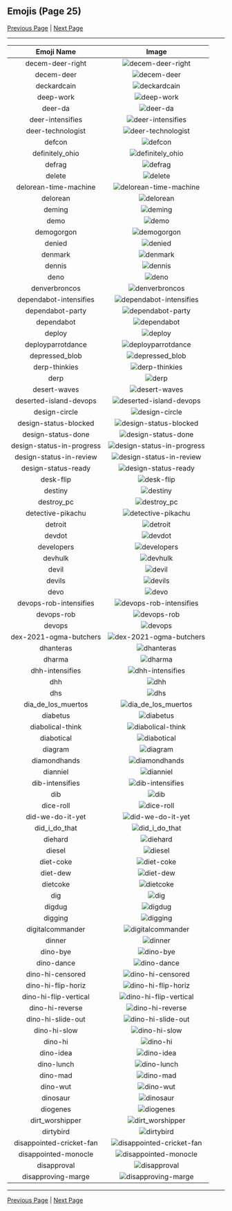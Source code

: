 
## Emojis (Page 25)

[Previous Page](/docs/hashicorp/page-d-0024.md)
  | [Next Page](/docs/hashicorp/page-d-0026.md)

<hr />

|Emoji Name|Image|
| :-: | :-: |
|decem-deer-right| ![decem-deer-right](/emojis/hashicorp/decem-deer-right.png)|
|decem-deer| ![decem-deer](/emojis/hashicorp/decem-deer.png)|
|deckardcain| ![deckardcain](/emojis/hashicorp/deckardcain.jpg)|
|deep-work| ![deep-work](/emojis/hashicorp/deep-work.png)|
|deer-da| ![deer-da](/emojis/hashicorp/deer-da.png)|
|deer-intensifies| ![deer-intensifies](/emojis/hashicorp/deer-intensifies.gif)|
|deer-technologist| ![deer-technologist](/emojis/hashicorp/deer-technologist.png)|
|defcon| ![defcon](/emojis/hashicorp/defcon.png)|
|definitely_ohio| ![definitely_ohio](/emojis/hashicorp/definitely_ohio.png)|
|defrag| ![defrag](/emojis/hashicorp/defrag.gif)|
|delete| ![delete](/emojis/hashicorp/delete.png)|
|delorean-time-machine| ![delorean-time-machine](/emojis/hashicorp/delorean-time-machine.png)|
|delorean| ![delorean](/emojis/hashicorp/delorean.png)|
|deming| ![deming](/emojis/hashicorp/deming.png)|
|demo| ![demo](/emojis/hashicorp/demo.png)|
|demogorgon| ![demogorgon](/emojis/hashicorp/demogorgon.png)|
|denied| ![denied](/emojis/hashicorp/denied.png)|
|denmark| ![denmark](/emojis/hashicorp/denmark.png)|
|dennis| ![dennis](/emojis/hashicorp/dennis.png)|
|deno| ![deno](/emojis/hashicorp/deno.png)|
|denverbroncos| ![denverbroncos](/emojis/hashicorp/denverbroncos.png)|
|dependabot-intensifies| ![dependabot-intensifies](/emojis/hashicorp/dependabot-intensifies.gif)|
|dependabot-party| ![dependabot-party](/emojis/hashicorp/dependabot-party.gif)|
|dependabot| ![dependabot](/emojis/hashicorp/dependabot.png)|
|deploy| ![deploy](/emojis/hashicorp/deploy.jpg)|
|deployparrotdance| ![deployparrotdance](/emojis/hashicorp/deployparrotdance.gif)|
|depressed_blob| ![depressed_blob](/emojis/hashicorp/depressed_blob.gif)|
|derp-thinkies| ![derp-thinkies](/emojis/hashicorp/derp-thinkies.png)|
|derp| ![derp](/emojis/hashicorp/derp.jpg)|
|desert-waves| ![desert-waves](/emojis/hashicorp/desert-waves.gif)|
|deserted-island-devops| ![deserted-island-devops](/emojis/hashicorp/deserted-island-devops.png)|
|design-circle| ![design-circle](/emojis/hashicorp/design-circle.png)|
|design-status-blocked| ![design-status-blocked](/emojis/hashicorp/design-status-blocked.png)|
|design-status-done| ![design-status-done](/emojis/hashicorp/design-status-done.png)|
|design-status-in-progress| ![design-status-in-progress](/emojis/hashicorp/design-status-in-progress.png)|
|design-status-in-review| ![design-status-in-review](/emojis/hashicorp/design-status-in-review.png)|
|design-status-ready| ![design-status-ready](/emojis/hashicorp/design-status-ready.png)|
|desk-flip| ![desk-flip](/emojis/hashicorp/desk-flip.jpg)|
|destiny| ![destiny](/emojis/hashicorp/destiny.png)|
|destroy_pc| ![destroy_pc](/emojis/hashicorp/destroy_pc.gif)|
|detective-pikachu| ![detective-pikachu](/emojis/hashicorp/detective-pikachu.png)|
|detroit| ![detroit](/emojis/hashicorp/detroit.jpg)|
|devdot| ![devdot](/emojis/hashicorp/devdot.png)|
|developers| ![developers](/emojis/hashicorp/developers.gif)|
|devhulk| ![devhulk](/emojis/hashicorp/devhulk.png)|
|devil| ![devil](/emojis/hashicorp/devil.gif)|
|devils| ![devils](/emojis/hashicorp/devils.png)|
|devo| ![devo](/emojis/hashicorp/devo.png)|
|devops-rob-intensifies| ![devops-rob-intensifies](/emojis/hashicorp/devops-rob-intensifies.gif)|
|devops-rob| ![devops-rob](/emojis/hashicorp/devops-rob.png)|
|devops| ![devops](/emojis/hashicorp/devops.png)|
|dex-2021-ogma-butchers| ![dex-2021-ogma-butchers](/emojis/hashicorp/dex-2021-ogma-butchers.png)|
|dhanteras| ![dhanteras](/emojis/hashicorp/dhanteras.jpg)|
|dharma| ![dharma](/emojis/hashicorp/dharma.jpg)|
|dhh-intensifies| ![dhh-intensifies](/emojis/hashicorp/dhh-intensifies.gif)|
|dhh| ![dhh](/emojis/hashicorp/dhh.png)|
|dhs| ![dhs](/emojis/hashicorp/dhs.png)|
|dia_de_los_muertos| ![dia_de_los_muertos](/emojis/hashicorp/dia_de_los_muertos.png)|
|diabetus| ![diabetus](/emojis/hashicorp/diabetus.png)|
|diabolical-think| ![diabolical-think](/emojis/hashicorp/diabolical-think.png)|
|diabotical| ![diabotical](/emojis/hashicorp/diabotical.png)|
|diagram| ![diagram](/emojis/hashicorp/diagram.png)|
|diamondhands| ![diamondhands](/emojis/hashicorp/diamondhands.png)|
|dianniel| ![dianniel](/emojis/hashicorp/dianniel.png)|
|dib-intensifies| ![dib-intensifies](/emojis/hashicorp/dib-intensifies.gif)|
|dib| ![dib](/emojis/hashicorp/dib.png)|
|dice-roll| ![dice-roll](/emojis/hashicorp/dice-roll.gif)|
|did-we-do-it-yet| ![did-we-do-it-yet](/emojis/hashicorp/did-we-do-it-yet.png)|
|did_i_do_that| ![did_i_do_that](/emojis/hashicorp/did_i_do_that.jpg)|
|diehard| ![diehard](/emojis/hashicorp/diehard.jpg)|
|diesel| ![diesel](/emojis/hashicorp/diesel.png)|
|diet-coke| ![diet-coke](/emojis/hashicorp/diet-coke.png)|
|diet-dew| ![diet-dew](/emojis/hashicorp/diet-dew.png)|
|dietcoke| ![dietcoke](/emojis/hashicorp/dietcoke.jpg)|
|dig| ![dig](/emojis/hashicorp/dig.png)|
|digdug| ![digdug](/emojis/hashicorp/digdug.gif)|
|digging| ![digging](/emojis/hashicorp/digging.gif)|
|digitalcommander| ![digitalcommander](/emojis/hashicorp/digitalcommander.gif)|
|dinner| ![dinner](/emojis/hashicorp/dinner.png)|
|dino-bye| ![dino-bye](/emojis/hashicorp/dino-bye.gif)|
|dino-dance| ![dino-dance](/emojis/hashicorp/dino-dance.gif)|
|dino-hi-censored| ![dino-hi-censored](/emojis/hashicorp/dino-hi-censored.gif)|
|dino-hi-flip-horiz| ![dino-hi-flip-horiz](/emojis/hashicorp/dino-hi-flip-horiz.gif)|
|dino-hi-flip-vertical| ![dino-hi-flip-vertical](/emojis/hashicorp/dino-hi-flip-vertical.gif)|
|dino-hi-reverse| ![dino-hi-reverse](/emojis/hashicorp/dino-hi-reverse.gif)|
|dino-hi-slide-out| ![dino-hi-slide-out](/emojis/hashicorp/dino-hi-slide-out.gif)|
|dino-hi-slow| ![dino-hi-slow](/emojis/hashicorp/dino-hi-slow.gif)|
|dino-hi| ![dino-hi](/emojis/hashicorp/dino-hi.gif)|
|dino-idea| ![dino-idea](/emojis/hashicorp/dino-idea.gif)|
|dino-lunch| ![dino-lunch](/emojis/hashicorp/dino-lunch.gif)|
|dino-mad| ![dino-mad](/emojis/hashicorp/dino-mad.gif)|
|dino-wut| ![dino-wut](/emojis/hashicorp/dino-wut.gif)|
|dinosaur| ![dinosaur](/emojis/hashicorp/dinosaur.jpg)|
|diogenes| ![diogenes](/emojis/hashicorp/diogenes.png)|
|dirt_worshipper| ![dirt_worshipper](/emojis/hashicorp/dirt_worshipper.png)|
|dirtybird| ![dirtybird](/emojis/hashicorp/dirtybird.png)|
|disappointed-cricket-fan| ![disappointed-cricket-fan](/emojis/hashicorp/disappointed-cricket-fan.png)|
|disappointed-monocle| ![disappointed-monocle](/emojis/hashicorp/disappointed-monocle.png)|
|disapproval| ![disapproval](/emojis/hashicorp/disapproval.png)|
|disapproving-marge| ![disapproving-marge](/emojis/hashicorp/disapproving-marge.png)|

<hr/>

[Previous Page](/docs/hashicorp/page-d-0024.md)
  | [Next Page](/docs/hashicorp/page-d-0026.md)